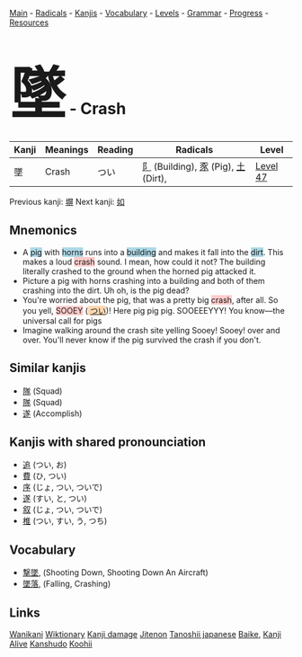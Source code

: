 <style> bigfont {font-size: 100px}</style>
[Main](../README.md) -
[Radicals](../radicals.md) -
[Kanjis](../kanjis.md) -
[Vocabulary](../vocabulary.md) -
[Levels](../levels.md) -
[Grammar](../grammar.md) - 
[Progress](../progress.md) -
[Resources](../resources.md)
# <bigfont> 墜</bigfont> - Crash 

| Kanji | Meanings | Reading | Radicals | Level |
| --- | --- | --- | --- | --- |
| 墜 | Crash | つい | [阝](../radicals/阝.md) (Building), [豕](../radicals/豕.md) (Pig), [土](../radicals/土.md) (Dirt),  | [Level 47](../levels/wk_level47.md) |

Previous kanji: [塀](塀.md) Next kanji: [如](如.md) 

## Mnemonics
 * A <span style="background-color:#ADD8E6"> pig</span> with <span style="background-color:#ADD8E6"> horns</span> runs into a <span style="background-color:#ADD8E6"> building</span> and makes it fall into the <span style="background-color:#ADD8E6"> dirt</span>. This makes a loud <span style="background-color:#ffcccb"> crash</span> sound. I mean, how could it not? The building literally crashed to the ground when the horned pig attacked it.
* Picture a pig with horns crashing into a building and both of them crashing into the dirt. Uh oh, is the pig dead?
* You're worried about the pig, that was a pretty big <span style="background-color:#ffcccb"> crash</span>, after all. So you yell, <span style="background-color:#ffcccb"> SOOEY</span> (<span style="background-color:#fed8b1"> [つい](https://jisho.org/search/つい)</span>)! Here pig pig pig. SOOEEEYYY! You know—the universal call for pigs
* Imagine walking around the crash site yelling Sooey! Sooey! over and over. You'll never know if the pig survived the crash if you don't.


## Similar kanjis
 * [隊](隊.md) (Squad)
* [隊](隊.md) (Squad)
* [遂](遂.md) (Accomplish)



## Kanjis with shared pronounciation
 * [追](追.md) (つい, お)
* [費](費.md) (ひ, つい)
* [序](序.md) (じょ, つい, ついで)
* [遂](遂.md) (すい, と, つい)
* [叙](叙.md) (じょ, つい, ついで)
* [椎](椎.md) (つい, すい, う, つち)



## Vocabulary
 * [撃墜](../vocabulary/墜.md), (Shooting Down, Shooting Down An Aircraft)
* [墜落](../vocabulary/墜.md), (Falling, Crashing)




## Links 


[Wanikani](https://www.wanikani.com/kanji/墜)
[Wiktionary](https://en.wiktionary.org/wiki/墜)
[Kanji damage](http://www.kanjidamage.com/kanji/search?utf8=✓&q=墜)
[Jitenon](https://jitenon.com/kanji/墜)
[Tanoshii japanese](https://www.tanoshiijapanese.com/dictionary/kanji.cfm?k=墜)
[Baike](https://baike.baidu.com/item/墜),
[Kanji Alive](https://app.kanjialive.com/墜)
[Kanshudo](https://www.kanshudo.com/searchmn?q=墜)
[Koohii](https://kanji.koohii.com/study/kanji/墜)

